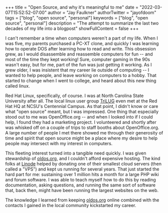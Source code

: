 +++
title = "Open Source, and why it's meaningful to me"
date = "2022-03-07T15:52:52-07:00"
author = "Jay Faulkner"
authorTwitter = "jayofdoom"
tags = ["blog", "open source", "personal"]
keywords = ["blog", "open source", "personal"]
description = "The attempt to summarize the last two decades of my life into a blogpost"
showFullContent = false
+++
 
I can't remember a time when computers weren't a part of my life. When I was five, my parents purchased a PC-XT clone, 
and quickly I was learning how to operate DOS after learning how to read and write. This obsession grew, as I would
disassemble and reassemble computers for fun -- and most of the time they kept working! Sure, computer gaming in the 90s
wasn't easy, but for me, part of the fun was just getting it working. As I grew older, I was insistent that my career 
lie outside of computing -- I wanted to help people, and leave working on computers to a hobby. That started
to change when I went to college, and heard about this new thing called linux.

Red Hat Linux, specifically, of course. I was at North Carolina State University after all. The local linux user group
[TriLUG](http://trilug.org) even met at the Red Hat HQ at NCSU's Centennial Campus. As that point, I didn't know or care
what "open source" meant, but I was impressed. One thing that especially stood out to me was OpenOffice.org -- and when
I looked into if I could help, I found they had a marketing project. I volunteered and shortly after was whisked off on
a couple of trips to staff booths about OpenOffice.org. A large number of people I met there showed me through their
generosity of time and spirit that open source might be a place where my desire to help people may intersect with my
interest in computers.

This fleeting interest turned into a tangible need quickly. I was given stewardship of [oldos.org](https://oldos.org),
and I couldn't afford expensive hosting. The kind folks at [Linode](https://www.linode.com) helped by donating one of
their smallest cloud servers (then called a "VPS") and kept us running for several years. That just started the hard 
part for me: sustaining over 1 million hits a month for a large PHP wiki and forum software. I was able to teach myself
how to do this by reading documentation, asking questions, and running the same sort of software that, back then, might
have been running the largest websites on the web.

The knowledge I learned from keeping [oldos.org](https://oldos.org) online combined with the contacts I gained in the
local community kickstarted my career. 